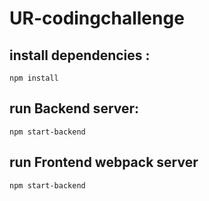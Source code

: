 # UR-codingchallenge
## install dependencies : 
```
npm install
```
## run Backend server:
```
npm start-backend
```
## run Frontend webpack server 
```
npm start-backend
```